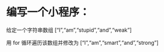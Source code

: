 # 编写一个小程序：
给定一个字符串数组
[“I”,“am”,“stupid”,“and”,“weak”]

用 for 循环遍历该数组并修改为
[“I”,“am”,“smart”,“and”,“strong”]
